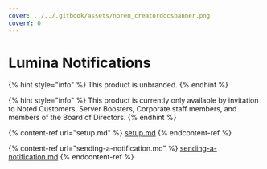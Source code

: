 ```yaml
---
cover: ../../.gitbook/assets/noren_creatordocsbanner.png
coverY: 0
---
```


# Lumina Notifications

{% hint style="info" %}
This product is unbranded.
{% endhint %}

{% hint style="info" %}
This product is currently only available by invitation to Noted Customers, Server Boosters, Corporate staff members, and members of the Board of Directors.
{% endhint %}

{% content-ref url="setup.md" %}
[setup.md](setup.md)
{% endcontent-ref %}

{% content-ref url="sending-a-notification.md" %}
[sending-a-notification.md](sending-a-notification.md)
{% endcontent-ref %}
